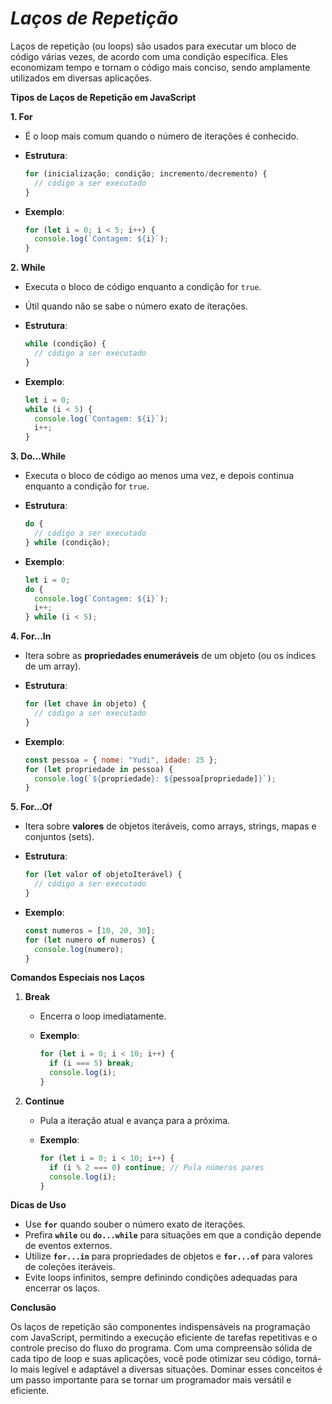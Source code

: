 # ***Laços de Repetição***

Laços de repetição (ou loops) são usados para executar um bloco de código várias vezes, de acordo com uma condição específica. Eles economizam tempo e tornam o código mais conciso, sendo amplamente utilizados em diversas aplicações.

**Tipos de Laços de Repetição em JavaScript**

**1. For**

- É o loop mais comum quando o número de iterações é conhecido.
- **Estrutura**:
    
    ```jsx
    for (inicialização; condição; incremento/decremento) {
      // código a ser executado
    }
    ```
    
- **Exemplo**:
    
    ```jsx
    for (let i = 0; i < 5; i++) {
      console.log(`Contagem: ${i}`);
    }
    ```
    

**2. While**

- Executa o bloco de código enquanto a condição for `true`.
- Útil quando não se sabe o número exato de iterações.
- **Estrutura**:
    
    ```jsx
    while (condição) {
      // código a ser executado
    }
    ```
    
- **Exemplo**:
    
    ```jsx
    let i = 0;
    while (i < 5) {
      console.log(`Contagem: ${i}`);
      i++;
    }
    ```
    

**3. Do...While**

- Executa o bloco de código ao menos uma vez, e depois continua enquanto a condição for `true`.
- **Estrutura**:
    
    ```jsx
    do {
      // código a ser executado
    } while (condição);
    ```
    
- **Exemplo**:
    
    ```jsx
    let i = 0;
    do {
      console.log(`Contagem: ${i}`);
      i++;
    } while (i < 5);
    ```
    

**4. For...In**

- Itera sobre as **propriedades enumeráveis** de um objeto (ou os índices de um array).
- **Estrutura**:
    
    ```jsx
    for (let chave in objeto) {
      // código a ser executado
    }
    ```
    
- **Exemplo**:
    
    ```jsx
    const pessoa = { nome: "Yudi", idade: 25 };
    for (let propriedade in pessoa) {
      console.log(`${propriedade}: ${pessoa[propriedade]}`);
    }
    ```
    

**5. For...Of**

- Itera sobre **valores** de objetos iteráveis, como arrays, strings, mapas e conjuntos (sets).
- **Estrutura**:
    
    ```jsx
    for (let valor of objetoIterável) {
      // código a ser executado
    }
    ```
    
- **Exemplo**:
    
    ```jsx
    const numeros = [10, 20, 30];
    for (let numero of numeros) {
      console.log(numero);
    }
    ```
    

**Comandos Especiais nos Laços**

1. **Break**
    - Encerra o loop imediatamente.
    - **Exemplo**:
        
        ```jsx
        for (let i = 0; i < 10; i++) {
          if (i === 5) break;
          console.log(i);
        }
        ```
        
2. **Continue**
    - Pula a iteração atual e avança para a próxima.
    - **Exemplo**:
        
        ```jsx
        for (let i = 0; i < 10; i++) {
          if (i % 2 === 0) continue; // Pula números pares
          console.log(i);
        }
        ```
        

**Dicas de Uso**

- Use **`for`** quando souber o número exato de iterações.
- Prefira **`while`** ou **`do...while`** para situações em que a condição depende de eventos externos.
- Utilize **`for...in`** para propriedades de objetos e **`for...of`** para valores de coleções iteráveis.
- Evite loops infinitos, sempre definindo condições adequadas para encerrar os laços.

**Conclusão**

Os laços de repetição são componentes indispensáveis na programação com JavaScript, permitindo a execução eficiente de tarefas repetitivas e o controle preciso do fluxo do programa. Com uma compreensão sólida de cada tipo de loop e suas aplicações, você pode otimizar seu código, torná-lo mais legível e adaptável a diversas situações. Dominar esses conceitos é um passo importante para se tornar um programador mais versátil e eficiente.